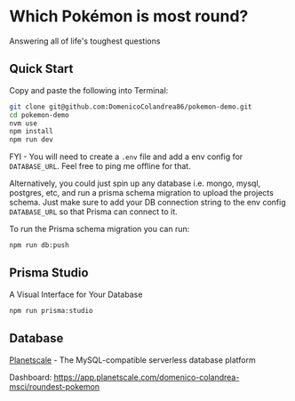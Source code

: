 # Which Pokémon is most round?

Answering all of life's toughest questions

## Quick Start

Copy and paste the following into Terminal:

```bash
git clone git@github.com:DomenicoColandrea86/pokemon-demo.git
cd pokemon-demo
nvm use
npm install
npm run dev
```

FYI - You will need to create a `.env` file and add a env config for `DATABASE_URL`. Feel free to ping me offline for that.

Alternatively, you could just spin up any database i.e. mongo, mysql, postgres, etc, and run a prisma schema migration to upload the projects schema. Just make sure to add your DB connection string to the env config `DATABASE_URL` so that Prisma can connect to it.

To run the Prisma schema migration you can run:

```bash
npm run db:push
```

## Prisma Studio

A Visual Interface for Your Database

```bash
npm run prisma:studio
```

## Database

[Planetscale](https://planetscale.com/) - The MySQL-compatible serverless database platform

Dashboard: https://app.planetscale.com/domenico-colandrea-msci/roundest-pokemon
